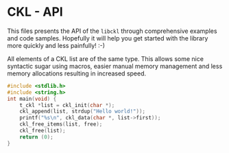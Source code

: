 # CKL - API

This files presents the API of the `libckl` through comprehensive examples and
code samples. Hopefully it will help you get started with the library more
quickly and less painfully! :-)

All elements of a CKL list are of the same type. This allows some nice
syntactic sugar using macros, easier manual memory management and less
memory allocations resulting in increased speed.

```c
#include <stdlib.h>
#include <string.h>
int main(void) {
	t_ckl *list = ckl_init(char *);
	ckl_append(list, strdup("Hello world!"));
	printf("%s\n", ckl_data(char *, list->first));
	ckl_free_items(list, free);
	ckl_free(list);
	return (0);
}
```
